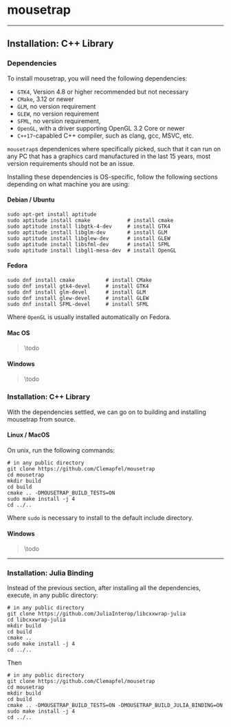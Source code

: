 # mousetrap


---

## Installation: C++ Library

### Dependencies

To install mousetrap, you will need the following dependencies:

+ `GTK4`, Version 4.8 or higher recommended but not necessary
+ `CMake`, 3.12 or newer
+ `GLM`, no version requirement
+ `GLEW`, no version requirement
+ `SFML`, no version requirement,
+ `OpenGL`, with a driver supporting OpenGL 3.2 Core or newer
+ `C++17`-capabled C++ compiler, such as clang, gcc, MSVC, etc.

`mousetrap`s dependenices where specifically picked, such that it can run on any PC that has a graphics card manufactured in the last 15 years, most version requirements should not be an issue.

Installing these dependencies is OS-specific, follow the following sections depending on what machine you are using:

#### Debian / Ubuntu

```shell
sudo apt-get install aptitude   
sudo aptitude install cmake            # install cmake
sudo aptitude install libgtk-4-dev     # install GTK4
sudo aptitude install libglm-dev       # install GLM
sudo aptitude install libglew-dev      # install GLEW
sudo aptitude install libsfml-dev      # install SFML
sudo aptitude install libgl1-mesa-dev  # install OpenGL
```

#### Fedora

```shell
sudo dnf install cmake          # install CMake
sudo dnf install gtk4-devel     # install GTK4
sudo dnf install glm-devel      # install GLM
sudo dnf install glew-devel     # install GLEW
sudo dnf install SFML-devel     # install SFML
```

Where `OpenGL` is usually installed automatically on Fedora.

#### Mac OS

> \todo

#### Windows

> \todo

### Installation: C++ Library

With the dependencies settled, we can go on to building and installing mousetrap from source.

#### Linux / MacOS

On unix, run the following commands:

```shell
# in any public directory
git clone https://github.com/Clemapfel/mousetrap
cd mousetrap
mkdir build
cd build
cmake .. -DMOUSETRAP_BUILD_TESTS=ON
sudo make install -j 4
cd ../..
```

Where `sudo` is necessary to install to the default include directory.

#### Windows

> \todo

---

### Installation: Julia Binding

Instead of the previous section, after installing all the dependencies, execute, in any public directory:

```shell
# in any public directory
git clone https://github.com/JuliaInterop/libcxxwrap-julia
cd libcxxwrap-julia
mkdir build
cd build
cmake ..
sudo make install -j 4
cd ../..
```

Then

```shell
# in any public directory
git clone https://github.com/Clemapfel/mousetrap
cd mousetrap
mkdir build
cd build
cmake .. -DMOUSETRAP_BUILD_TESTS=ON -DMOUSETRAP_BUILD_JULIA_BINDING=ON
sudo make install -j 4
cd ../..
```